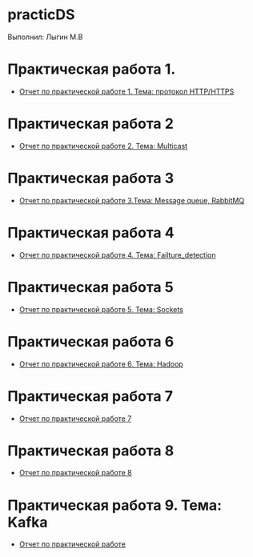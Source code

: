 # practicDS
Выполнил: Лыгин М.В

# Практическая работа 1.
- [Отчет по практической работе 1. Тема: протокол HTTP/HTTPS](/practice/pr1.pdf)

# Практическая работа 2
- [Отчет по практической работе 2. Тема: Multicast](/practice/pr2.pdf)

# Практическая работа 3
- [Отчет по практической работе 3.Тема: Message queue, RabbitMQ](/practice/pr3.pdf)

# Практическая работа 4
- [Отчет по практической работе 4. Тема: Failture_detection](/practice/pr4.pdf)

# Практическая работа 5
- [Отчет по практической работе 5. Тема: Sockets](/practice/pr5.pdf)

# Практическая работа 6
- [Отчет по практической работе 6. Тема: Hadoop](/practice/pr6.pdf)

# Практическая работа 7
- [Отчет по практической работе 7]()

# Практическая работа 8
- [Отчет по практической работе 8]()

# Практическая работа 9. Тема: Kafka
- [Отчет по практической работе]()
